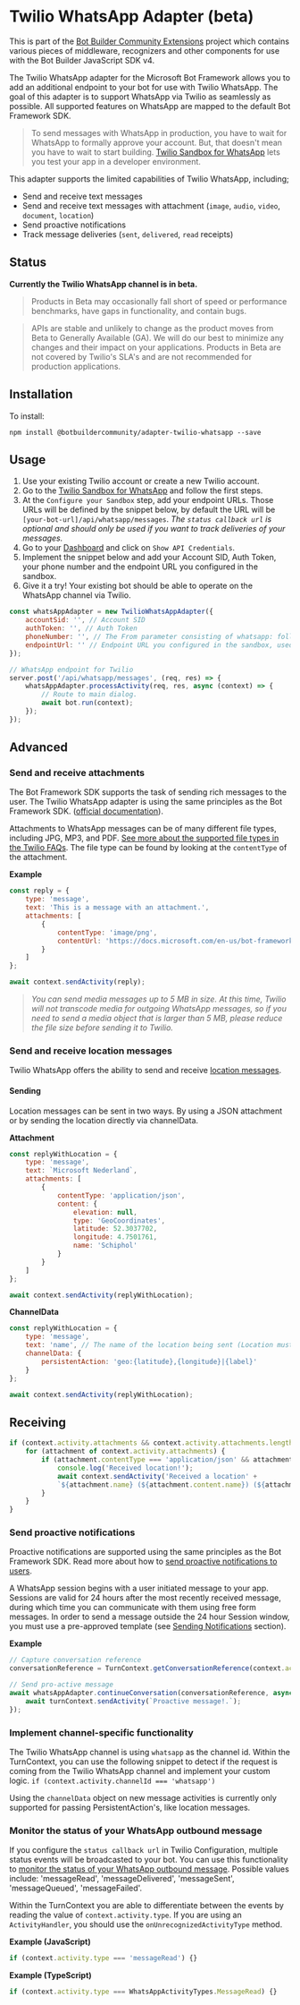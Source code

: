 # Twilio WhatsApp Adapter (beta)
This is part of the [Bot Builder Community Extensions](https://github.com/BotBuilderCommunity/botbuilder-community-js) project which contains various pieces of middleware, recognizers and other components for use with the Bot Builder JavaScript SDK v4.

The Twilio WhatsApp adapter for the Microsoft Bot Framework allows you to add an additional endpoint to your bot for use with Twilio WhatsApp. The goal of this adapter is to support WhatsApp via Twilio as seamlessly as possible. All supported features on WhatsApp are mapped to the default Bot Framework SDK.

>To send messages with WhatsApp in production, you have to wait for WhatsApp to formally approve your account. But, that doesn't mean you have to wait to start building. [Twilio Sandbox for WhatsApp](https://www.twilio.com/console/messaging/whatsapp) lets you test your app in a developer environment.

This adapter supports the limited capabilities of Twilio WhatsApp, including;
* Send and receive text messages
* Send and receive text messages with attachment (`image`, `audio`, `video`, `document`, `location`)
* Send proactive notifications
* Track message deliveries (`sent`, `delivered`, `read` receipts)

## Status
__Currently the Twilio WhatsApp channel is in beta.__
>Products in Beta may occasionally fall short of speed or performance benchmarks, have gaps in functionality, and contain bugs.

>APIs are stable and unlikely to change as the product moves from Beta to Generally Available (GA). We will do our best to minimize any changes and their impact on your applications. Products in Beta are not covered by Twilio's SLA's and are not recommended for production applications.

## Installation

To install:

    npm install @botbuildercommunity/adapter-twilio-whatsapp --save

## Usage

1. Use your existing Twilio account or create a new Twilio account.
2. Go to the [Twilio Sandbox for WhatsApp](https://www.twilio.com/console/messaging/whatsapp) and follow the first steps.
3. At the `Configure your Sandbox` step, add your endpoint URLs. Those URLs will be defined by the snippet below, by default the URL will be `[your-bot-url]/api/whatsapp/messages`.
_The `status callback url` is optional and should only be used if you want to track deliveries of your messages._
4. Go to your [Dashboard](https://www.twilio.com/console/sms/dashboard) and click on `Show API Credentials`.
5. Implement the snippet below and add your Account SID, Auth Token, your phone number and the endpoint URL you configured in the sandbox.
6. Give it a try! Your existing bot should be able to operate on the WhatsApp channel via Twilio.

```javascript
const whatsAppAdapter = new TwilioWhatsAppAdapter({
    accountSid: '', // Account SID
    authToken: '', // Auth Token
    phoneNumber: '', // The From parameter consisting of whatsapp: followed by the sending WhatsApp number (using E.164 formatting)
    endpointUrl: '' // Endpoint URL you configured in the sandbox, used for validation
});

// WhatsApp endpoint for Twilio
server.post('/api/whatsapp/messages', (req, res) => {
    whatsAppAdapter.processActivity(req, res, async (context) => {
        // Route to main dialog.
        await bot.run(context);
    });
});
```

## Advanced

### Send and receive attachments
The Bot Framework SDK supports the task of sending rich messages to the user. The Twilio WhatsApp adapter is using the same principles as the Bot Framework SDK. ([official documentation](https://docs.microsoft.com/en-us/azure/bot-service/bot-builder-howto-add-media-attachments?view=azure-bot-service-4.0&tabs=javascript)).

Attachments to WhatsApp messages can be of many different file types, including JPG, MP3, and PDF. [See more about the supported file types in the Twilio FAQs](https://support.twilio.com/hc/en-us/articles/360017961894-Sending-and-Receiving-Media-with-WhatsApp-Messaging-on-Twilio-Beta-). The file type can be found by looking at the `contentType` of the attachment.

**Example**
```javascript
const reply = {
    type: 'message',
    text: 'This is a message with an attachment.',
    attachments: [
        {
            contentType: 'image/png',
            contentUrl: 'https://docs.microsoft.com/en-us/bot-framework/media/how-it-works/architecture-resize.png'
        }
    ]
};

await context.sendActivity(reply);
```

>_You can send media messages up to 5 MB in size. At this time, Twilio will not transcode media for outgoing WhatsApp messages, so if you need to send a media object that is larger than 5 MB, please reduce the file size before sending it to Twilio._

### Send and receive location messages
Twilio WhatsApp offers the ability to send and receive [location messages](https://www.twilio.com/docs/sms/whatsapp/api#location-messages-with-whatsapp).

#### Sending
Location messages can be sent in two ways. By using a JSON attachment or by sending the location directly via channelData.

**Attachment**
```javascript
const replyWithLocation = {
    type: 'message',
    text: `Microsoft Nederland`,
    attachments: [
        {
            contentType: 'application/json',
            content: {
                elevation: null,
                type: 'GeoCoordinates',
                latitude: 52.3037702,
                longitude: 4.7501761,
                name: 'Schiphol'
            }
        }
    ]
};

await context.sendActivity(replyWithLocation);
```

**ChannelData**
```javascript
const replyWithLocation = {
    type: 'message',
    text: 'name', // The name of the location being sent (Location must exist in Google maps for the hyperlink to work on Mac/Windows WhatsApp client)
    channelData: {
        persistentAction: 'geo:{latitude},{longitude}|{label}'
    }
};

await context.sendActivity(replyWithLocation);
```

## Receiving
```javascript
if (context.activity.attachments && context.activity.attachments.length > 0) {
    for (attachment of context.activity.attachments) {
        if (attachment.contentType === 'application/json' && attachment.content.type === 'GeoCoordinates') {
            console.log('Received location!');
            await context.sendActivity('Received a location' +
            `${attachment.name} (${attachment.content.name}) (${attachment.content.latitude},${attachment.content.longitude})`);
        }
    }
}
```

### Send proactive notifications
Proactive notifications are supported using the same principles as the Bot Framework SDK. Read more about how to [send proactive notifications to users](https://docs.microsoft.com/en-us/azure/bot-service/bot-builder-howto-proactive-message?view=azure-bot-service-4.0&tabs=csharp).

A WhatsApp session begins with a user initiated message to your app. Sessions are valid for 24 hours after the most recently received message, during which time you can communicate with them using free form messages. In order to send a message outside the 24 hour Session window, you must use a pre-approved template (see [Sending Notifications](https://www.twilio.com/docs/sms/whatsapp/api#sending-notifications) section).

**Example**
```javascript
// Capture conversation reference
conversationReference = TurnContext.getConversationReference(context.activity);

// Send pro-active message
await whatsAppAdapter.continueConversation(conversationReference, async (turnContext) => {
    await turnContext.sendActivity(`Proactive message!.`);
});
```

### Implement channel-specific functionality
The Twilio WhatsApp channel is using `whatsapp` as the channel id. Within the TurnContext, you can use the following snippet to detect if the request is coming from the Twilio WhatsApp channel and implement your custom logic.
`if (context.activity.channelId === 'whatsapp')`

Using the `channelData` object on new message activities is currently only supported for passing PersistentAction's, like location messages.

### Monitor the status of your WhatsApp outbound message
If you configure the `status callback url` in Twilio Configuration, multiple status events will be broadcasted to your bot. You can use this functionality to [monitor the status of your WhatsApp outbound message](https://www.twilio.com/docs/sms/whatsapp/api#monitor-the-status-of-your-whatsapp-outbound-message). Possible values include: 'messageRead', 'messageDelivered', 'messageSent', 'messageQueued', 'messageFailed'.

Within the TurnContext you are able to differentiate between the events by reading the value of `context.activity.type`. If you are using an `ActivityHandler`, you should use the `onUnrecognizedActivityType` method.

**Example (JavaScript)**
```javascript
if (context.activity.type === 'messageRead') {}
```

**Example (TypeScript)**
```typescript
if (context.activity.type === WhatsAppActivityTypes.MessageRead) {}
```